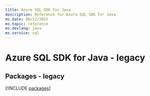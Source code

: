 ```yaml
---
title: Azure SQL SDK for Java
description: Reference for Azure SQL SDK for Java
ms.date: 08/12/2025
ms.topic: reference
ms.devlang: java
ms.service: sql
---
```

# Azure SQL SDK for Java - legacy
## Packages - legacy
[!INCLUDE [packages](sql-index.md)]